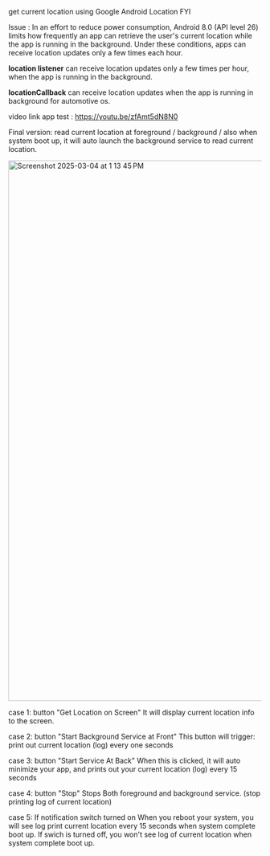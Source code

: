 get current location using Google Android Location
FYI

Issue : 
In an effort to reduce power consumption, Android 8.0 (API level 26) limits how frequently an app can retrieve the user's current location while the app is running in the background. Under these conditions, apps can receive location updates only a few times each hour. 


**location listener** can receive location updates only a few times per hour, when the app is running in the background.

**locationCallback**  can receive location updates when the app is running in background for automotive os.



video link app test : https://youtu.be/zfAmt5dN8N0 
 



Final version:
read current location at foreground  / background /  also when system boot up, it will auto launch the background service to read current location. 



<img width="1076" alt="Screenshot 2025-03-04 at 1 13 45 PM" src="https://github.com/user-attachments/assets/f27a5288-96b2-4a3f-bc47-af572cfca365" />

case 1: button "Get Location on Screen"
It will display current location info to the screen.

case 2: button "Start Background Service at Front"
This button will trigger: print out current location (log) every one seconds 

case 3: button "Start Service At Back"
When this is clicked, it will auto minimize your app, and prints out your current location (log) every 15 seconds

case 4: button "Stop"
Stops Both foreground and background service. (stop printing log of current location)

case 5:
If notification switch turned on
When you reboot your system, you will see log print current location every 15 seconds when system complete boot up.
If swich is turned off, you won't see log of current location when system complete boot up.

